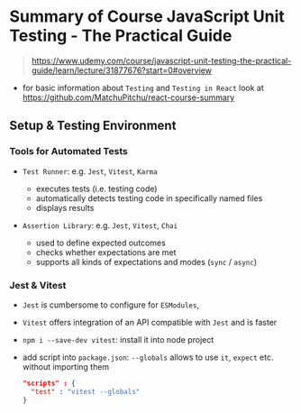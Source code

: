 # Summary of Course JavaScript Unit Testing - The Practical Guide

> <https://www.udemy.com/course/javascript-unit-testing-the-practical-guide/learn/lecture/31877676?start=0#overview>

- for basic information about `Testing` and `Testing in React` look at <https://github.com/MatchuPitchu/react-course-summary>

## Setup & Testing Environment

### Tools for Automated Tests

- `Test Runner`: e.g. `Jest`, `Vitest`, `Karma`

  - executes tests (i.e. testing code)
  - automatically detects testing code in specifically named files
  - displays results

- `Assertion Library`: e.g. `Jest`, `Vitest`, `Chai`
  - used to define expected outcomes
  - checks whether expectations are met
  - supports all kinds of expectations and modes (`sync` / `async`)

### Jest & Vitest

- `Jest` is cumbersome to configure for `ESModules`,
- `Vitest` offers integration of an API compatible with `Jest` and is faster
- `npm i --save-dev vitest`: install it into node project
- add script into `package.json`: `--globals` allows to use `it`, `expect` etc. without importing them

  ```JSON
  "scripts" : {
    "test" : "vitest --globals"
  }
  ```
